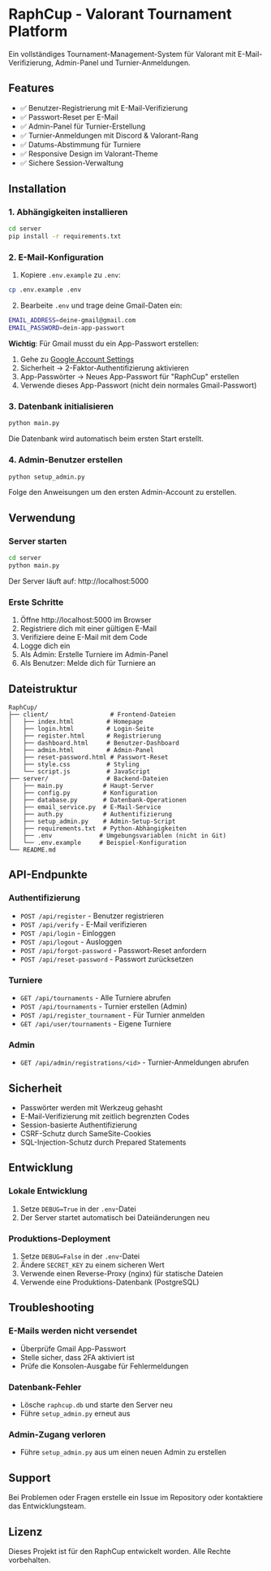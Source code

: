 # RaphCup - Valorant Tournament Platform

Ein vollständiges Tournament-Management-System für Valorant mit E-Mail-Verifizierung, Admin-Panel und Turnier-Anmeldungen.

## Features

- ✅ Benutzer-Registrierung mit E-Mail-Verifizierung
- ✅ Passwort-Reset per E-Mail
- ✅ Admin-Panel für Turnier-Erstellung
- ✅ Turnier-Anmeldungen mit Discord & Valorant-Rang
- ✅ Datums-Abstimmung für Turniere
- ✅ Responsive Design im Valorant-Theme
- ✅ Sichere Session-Verwaltung

## Installation

### 1. Abhängigkeiten installieren

```bash
cd server
pip install -r requirements.txt
```

### 2. E-Mail-Konfiguration

1. Kopiere `.env.example` zu `.env`:
```bash
cp .env.example .env
```

2. Bearbeite `.env` und trage deine Gmail-Daten ein:
```bash
EMAIL_ADDRESS=deine-gmail@gmail.com
EMAIL_PASSWORD=dein-app-passwort
```

**Wichtig**: Für Gmail musst du ein App-Passwort erstellen:
1. Gehe zu [Google Account Settings](https://myaccount.google.com)
2. Sicherheit → 2-Faktor-Authentifizierung aktivieren
3. App-Passwörter → Neues App-Passwort für "RaphCup" erstellen
4. Verwende dieses App-Passwort (nicht dein normales Gmail-Passwort)

### 3. Datenbank initialisieren

```bash
python main.py
```

Die Datenbank wird automatisch beim ersten Start erstellt.

### 4. Admin-Benutzer erstellen

```bash
python setup_admin.py
```

Folge den Anweisungen um den ersten Admin-Account zu erstellen.

## Verwendung

### Server starten

```bash
cd server
python main.py
```

Der Server läuft auf: http://localhost:5000

### Erste Schritte

1. Öffne http://localhost:5000 im Browser
2. Registriere dich mit einer gültigen E-Mail
3. Verifiziere deine E-Mail mit dem Code
4. Logge dich ein
5. Als Admin: Erstelle Turniere im Admin-Panel
6. Als Benutzer: Melde dich für Turniere an

## Dateistruktur

```
RaphCup/
├── client/                 # Frontend-Dateien
│   ├── index.html         # Homepage
│   ├── login.html         # Login-Seite
│   ├── register.html      # Registrierung
│   ├── dashboard.html     # Benutzer-Dashboard
│   ├── admin.html         # Admin-Panel
│   ├── reset-password.html # Passwort-Reset
│   ├── style.css          # Styling
│   └── script.js          # JavaScript
├── server/                # Backend-Dateien
│   ├── main.py           # Haupt-Server
│   ├── config.py         # Konfiguration
│   ├── database.py       # Datenbank-Operationen
│   ├── email_service.py  # E-Mail-Service
│   ├── auth.py           # Authentifizierung
│   ├── setup_admin.py    # Admin-Setup-Script
│   ├── requirements.txt  # Python-Abhängigkeiten
│   ├── .env             # Umgebungsvariablen (nicht in Git)
│   └── .env.example     # Beispiel-Konfiguration
└── README.md
```

## API-Endpunkte

### Authentifizierung
- `POST /api/register` - Benutzer registrieren
- `POST /api/verify` - E-Mail verifizieren
- `POST /api/login` - Einloggen
- `POST /api/logout` - Ausloggen
- `POST /api/forgot-password` - Passwort-Reset anfordern
- `POST /api/reset-password` - Passwort zurücksetzen

### Turniere
- `GET /api/tournaments` - Alle Turniere abrufen
- `POST /api/tournaments` - Turnier erstellen (Admin)
- `POST /api/register_tournament` - Für Turnier anmelden
- `GET /api/user/tournaments` - Eigene Turniere

### Admin
- `GET /api/admin/registrations/<id>` - Turnier-Anmeldungen abrufen

## Sicherheit

- Passwörter werden mit Werkzeug gehasht
- E-Mail-Verifizierung mit zeitlich begrenzten Codes
- Session-basierte Authentifizierung
- CSRF-Schutz durch SameSite-Cookies
- SQL-Injection-Schutz durch Prepared Statements

## Entwicklung

### Lokale Entwicklung

1. Setze `DEBUG=True` in der `.env`-Datei
2. Der Server startet automatisch bei Dateiänderungen neu

### Produktions-Deployment

1. Setze `DEBUG=False` in der `.env`-Datei
2. Ändere `SECRET_KEY` zu einem sicheren Wert
3. Verwende einen Reverse-Proxy (nginx) für statische Dateien
4. Verwende eine Produktions-Datenbank (PostgreSQL)

## Troubleshooting

### E-Mails werden nicht versendet
- Überprüfe Gmail App-Passwort
- Stelle sicher, dass 2FA aktiviert ist
- Prüfe die Konsolen-Ausgabe für Fehlermeldungen

### Datenbank-Fehler
- Lösche `raphcup.db` und starte den Server neu
- Führe `setup_admin.py` erneut aus

### Admin-Zugang verloren
- Führe `setup_admin.py` aus um einen neuen Admin zu erstellen

## Support

Bei Problemen oder Fragen erstelle ein Issue im Repository oder kontaktiere das Entwicklungsteam.

## Lizenz

Dieses Projekt ist für den RaphCup entwickelt worden. Alle Rechte vorbehalten.
